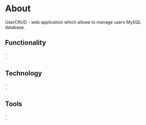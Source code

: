 # About

UserCRUD - web application which allowe to manage users MySQL database.


## Functionality
```agsl
-
-
```
## Technology

```agsl
-
-
```

## Tools
```agsl
-
-
```